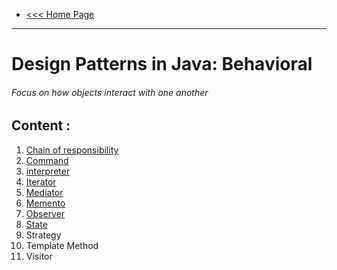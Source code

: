 - [<<< Home Page](../../README.md)
---

# Design Patterns in Java: Behavioral
###### Focus on how objects interact with one another 


## Content :
1. [Chain of responsibility](content/chain_of_responsibility.md)
2. [Command](content/command.md)
3. [interpreter](content/interpreter.md)
4. [Iterator](content/iterator.md)
5. [Mediator](content/mediator.md) 
6. [Memento](content/memento.md)
7. [Observer](content/observer.md)
8. [State](content/state.md)
9. Strategy
10. Template Method
11. Visitor
